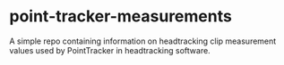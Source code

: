 # point-tracker-measurements
A simple repo containing information on headtracking clip measurement values used by PointTracker in headtracking software.
